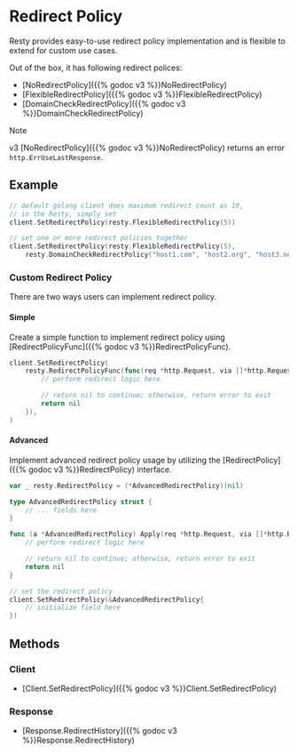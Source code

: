 
# Redirect Policy

Resty provides easy-to-use redirect policy implementation and is flexible to extend for custom use cases.

Out of the box, it has following redirect polices:

* [NoRedirectPolicy]({{% godoc v3 %}}NoRedirectPolicy)
* [FlexibleRedirectPolicy]({{% godoc v3 %}}FlexibleRedirectPolicy)
* [DomainCheckRedirectPolicy]({{% godoc v3 %}}DomainCheckRedirectPolicy)

> [!NOTE]
> v3 [NoRedirectPolicy]({{% godoc v3 %}}NoRedirectPolicy) returns an error `http.ErrUseLastResponse`.

## Example

```go
// default golang client does maximum redirect count as 10,
// in the Resty, simply set
client.SetRedirectPolicy(resty.FlexibleRedirectPolicy(5))

// set one or more redirect policies together
client.SetRedirectPolicy(resty.FlexibleRedirectPolicy(5),
    resty.DomainCheckRedirectPolicy("host1.com", "host2.org", "host3.net"))
```

### Custom Redirect Policy

There are two ways users can implement redirect policy.

#### Simple

Create a simple function to implement redirect policy using [RedirectPolicyFunc]({{% godoc v3 %}}RedirectPolicyFunc).

```go
client.SetRedirectPolicy(
    resty.RedirectPolicyFunc(func(req *http.Request, via []*http.Request) error {
        // perform redirect logic here

        // return nil to continue; otherwise, return error to exit
        return nil
    }),
)
```

#### Advanced

Implement advanced redirect policy usage by utilizing the [RedirectPolicy]({{% godoc v3 %}}RedirectPolicy) interface.

```go
var _ resty.RedirectPolicy = (*AdvancedRedirectPolicy)(nil)

type AdvancedRedirectPolicy struct {
	// ... fields here
}

func (a *AdvancedRedirectPolicy) Apply(req *http.Request, via []*http.Request) error {
	// perform redirect logic here

	// return nil to continue; otherwise, return error to exit
	return nil
}

// set the redirect policy
client.SetRedirectPolicy(&AdvancedRedirectPolicy{
    // initialize field here
})
```

## Methods

### Client

* [Client.SetRedirectPolicy]({{% godoc v3 %}}Client.SetRedirectPolicy)

### Response

* [Response.RedirectHistory]({{% godoc v3 %}}Response.RedirectHistory)


